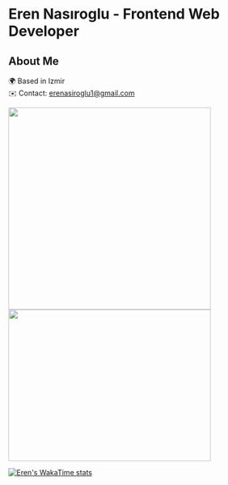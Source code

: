 # Eren Nasıroglu - Frontend Web Developer

## About Me
🌍  Based in Izmir  
✉️  Contact: [erenasiroglu1@gmail.com](mailto:erenasiroglu1@gmail.com)  

<div>
  <img src="https://github-readme-stats.vercel.app/api?username=erenasiroglu&theme=dark&show_icons=true" width="400px" height="400px" />
  <img src="https://github-readme-stats.vercel.app/api/top-langs/?username=erenasiroglu" width="400px" height="300px" />
</div>

[![Eren's WakaTime stats](https://github-readme-stats.vercel.app/api/wakatime?username=erenasiroglu)](https://github.com/erenasiroglu/github-readme-stats)

